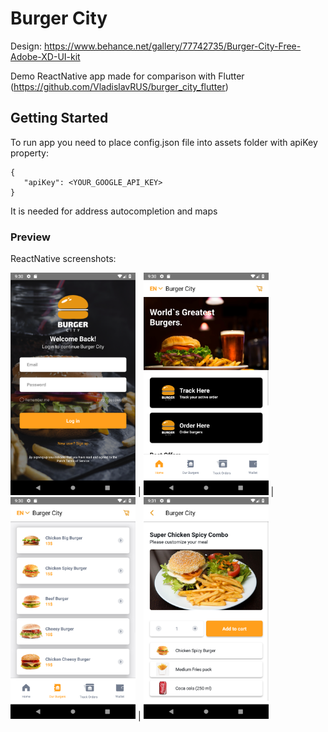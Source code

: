 # Burger City

Design: https://www.behance.net/gallery/77742735/Burger-City-Free-Adobe-XD-UI-kit

Demo ReactNative app made for comparison with Flutter (https://github.com/VladislavRUS/burger_city_flutter)

## Getting Started

To run app you need to place config.json file into assets folder with apiKey property:

```
{
   "apiKey": <YOUR_GOOGLE_API_KEY>
}
```

It is needed for address autocompletion and maps 

### Preview
ReactNative screenshots:

<img width=200 src="./screenshots/screenshot_1.png"/> | <img width=200 src="./screenshots/screenshot_2.png"/> | <img width=200 src="./screenshots/screenshot_3.png"/> | <img width=200 src="./screenshots/screenshot_4.png"/> 
